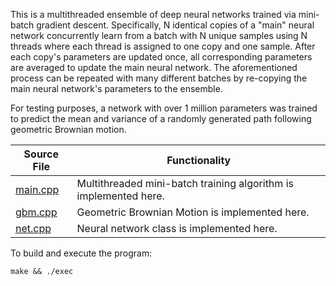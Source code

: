 This is a multithreaded ensemble of deep neural networks trained via mini-batch gradient descent. Specifically, N identical copies of a "main" neural network concurrently learn from a batch with N unique samples using N threads where each thread is assigned to one copy and one sample. After each copy's parameters are updated once, all corresponding parameters are averaged to update the main neural network. The aforementioned process can be repeated with many different batches by re-copying the main neural network's parameters to the ensemble.

For testing purposes, a network with over 1 million parameters was trained to predict the mean and variance of a randomly generated path following geometric Brownian motion.

| Source File | Functionality |
| --- | --- |
| [main.cpp](./src/main.cpp) | Multithreaded mini-batch training algorithm is implemented here. |
| [gbm.cpp](./src/gbm.cpp) | Geometric Brownian Motion is implemented here. |
| [net.cpp](./src/net.cpp) | Neural network class is implemented here. |

To build and execute the program:

```
make && ./exec
```